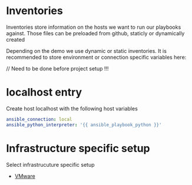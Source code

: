 
# Inventories
Inventories store information on the hosts we want to run our playbooks against.
Those files can be preloaded from github, staticly or dynamically created

Depending on the demo we use dynamic or static inventories.
It is recommended to store environment or connection specific variables here:

// Need to be done before project setup !!!

# localhost entry

Create host localhost with the following host variables

```yaml
ansible_connection: local
ansible_python_interpreter: '{{ ansible_playbook_python }}'
```

# Infrastructure specific setup

Select infrastrucuture specific setup

- [VMware](04-inventories-vmware.md)
